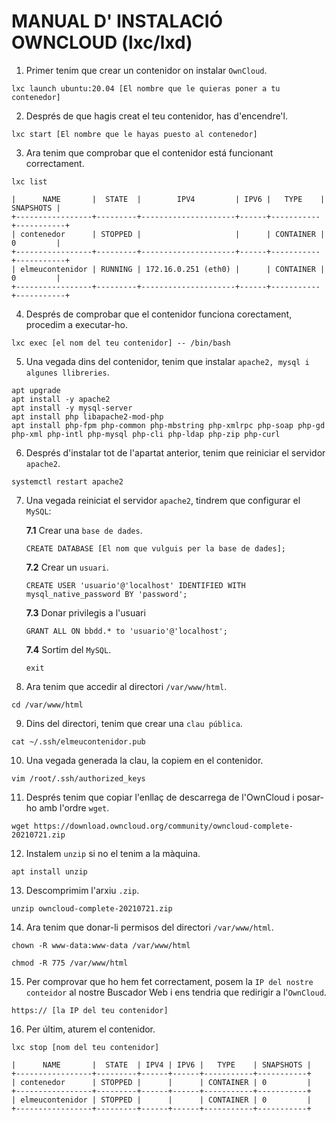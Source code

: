 # **MANUAL D' INSTALACIÓ OWNCLOUD (lxc/lxd)**

1. Primer tenim que crear un contenidor on instalar `OwnCloud`.

  `lxc launch ubuntu:20.04 [El nombre que le quieras poner a tu contenedor]`

2. Després de que hagis creat el teu contenidor, has d'encendre'l.

  `lxc start [El nombre que le hayas puesto al contenedor]`

3. Ara tenim que comprobar que el contenidor está funcionant correctament.

  `lxc list`

  ```+-----------------+---------+---------------------+------+-----------+-----------+
  |      NAME       |  STATE  |        IPV4         | IPV6 |   TYPE    | SNAPSHOTS |
  +-----------------+---------+---------------------+------+-----------+-----------+
  | contenedor      | STOPPED |                     |      | CONTAINER | 0         |
  +-----------------+---------+---------------------+------+-----------+-----------+
  | elmeucontenidor | RUNNING | 172.16.0.251 (eth0) |      | CONTAINER | 0         |
  +-----------------+---------+---------------------+------+-----------+-----------+
  ```
4. Després de comprobar que el contenidor funciona corectament, procedim a executar-ho.

  `lxc exec [el nom del teu contenidor] -- /bin/bash`

5. Una vegada dins del contenidor, tenim que instalar `apache2, mysql i algunes llibreries`.

  ```apt update
  apt upgrade
  apt install -y apache2
  apt install -y mysql-server
  apt install php libapache2-mod-php
  apt install php-fpm php-common php-mbstring php-xmlrpc php-soap php-gd php-xml php-intl php-mysql php-cli php-ldap php-zip php-curl
  ```

6. Després d'instalar tot de l'apartat anterior, tenim que reiniciar el servidor `apache2`.

  `systemctl restart apache2`

7. Una vegada reiniciat el servidor `apache2`, tindrem que configurar el `MySQL`:

   **7.1** Crear una `base de dades`.

    `CREATE DATABASE [El nom que vulguis per la base de dades];`

    **7.2** Crear un `usuari`.

    `CREATE USER 'usuario'@'localhost' IDENTIFIED WITH mysql_native_password BY 'password';`

    **7.3** Donar privilegis a l'usuari

    `GRANT ALL ON bbdd.* to 'usuario'@'localhost';`

    **7.4** Sortim del `MySQL`.

    `exit`


8. Ara tenim que accedir al directori `/var/www/html`.   

  `cd /var/www/html`

9. Dins del directori, tenim que crear una `clau pública`.

  `cat ~/.ssh/elmeucontenidor.pub`

10. Una vegada generada la clau, la copiem en el contenidor.

  `vim /root/.ssh/authorized_keys`

11. Després tenim que copiar l'enllaç de descarrega de l'OwnCloud i posar-ho amb l'ordre `wget`.

  `wget https://download.owncloud.org/community/owncloud-complete-20210721.zip`

12. Instalem `unzip` si no el tenim a la màquina.

  `apt install unzip`

13. Descomprimim l'arxiu `.zip`.

  `unzip owncloud-complete-20210721.zip`

14. Ara tenim que donar-li permisos del directori `/var/www/html`.

  `chown -R www-data:www-data /var/www/html`

  `chmod -R 775 /var/www/html`

15. Per comprovar que ho hem fet correctament, posem la `IP del nostre conteidor` al nostre Buscador Web i ens tendria que redirigir a l'`OwnCloud`.

  `https:// [la IP del teu contenidor]`

16. Per últim, aturem el contenidor.

  `lxc stop [nom del teu contenidor]`

```  +-----------------+---------+------+------+-----------+-----------+
|      NAME       |  STATE  | IPV4 | IPV6 |   TYPE    | SNAPSHOTS |
+-----------------+---------+------+------+-----------+-----------+
| contenedor      | STOPPED |      |      | CONTAINER | 0         |
+-----------------+---------+------+------+-----------+-----------+
| elmeucontenidor | STOPPED |      |      | CONTAINER | 0         |
+-----------------+---------+------+------+-----------+-----------+
```
